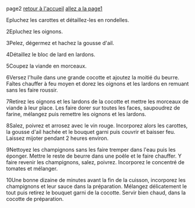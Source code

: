 page2
[retour à l'accueil](index.md)
[allez a la page1](page1.md)

Epluchez les carottes et détaillez-les en rondelles.

2Epluchez les oignons.

3Pelez, dégermez et hachez la gousse d'ail.

4Détaillez le bloc de lard en lardons.

5Coupez la viande en morceaux.

6Versez l'huile dans une grande cocotte et ajoutez la moitié du beurre. Faîtes chauffer à feu moyen et dorez les oignons et les lardons en remuant sans les faire roussir.

7Retirez les oignons et les lardons de la cocotte et mettre les morceaux de viande à leur place. Les faire dorer sur toutes les faces, saupoudrez de farine, mélangez puis remettre les oignons et les lardons.

8Salez, poivrez et arrosez avec le vin rouge. Incorporez alors les carottes, la gousse d'ail hachée et le bouquet garni puis couvrir et baisser feu. Laissez mijoter pendant 2 heures environ.

9Nettoyez les champignons sans les faire tremper dans l'eau puis les éponger. Mettre le reste de beurre dans une poêle et le faire chauffer. Y faire revenir les champignons, salez, poivrez. Incorporez le concentré de tomates et mélanger.

10Une bonne dizaine de minutes avant la fin de la cuisson, incorporez les champignons et leur sauce dans la préparation. Mélangez délicatement le tout puis retirez le bouquet garni de la cocotte. Servir bien chaud, dans la cocotte de préparation.
